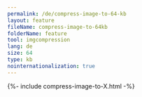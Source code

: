```yaml
---
permalink: /de/compress-image-to-64-kb
layout: feature
fileName: compress-image-to-64kb
folderName: feature
tool: imgcompression
lang: de
size: 64
type: kb
nointernationalization: true
---
```

{%- include compress-image-to-X.html -%}       
